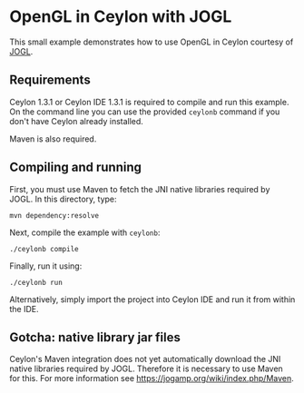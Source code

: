 # OpenGL in Ceylon with JOGL

This small example demonstrates how to use OpenGL in Ceylon
courtesy of [JOGL].

[JOGL]: http://jogamp.org/

## Requirements

Ceylon 1.3.1 or Ceylon IDE 1.3.1 is required to compile and
run this example. On the command line you can use the provided
`ceylonb` command if you don't have Ceylon already installed.

Maven is also required.

## Compiling and running

First, you must use Maven to fetch the JNI native libraries
required by JOGL. In this directory, type:

    mvn dependency:resolve

Next, compile the example with `ceylonb`:

    ./ceylonb compile

Finally, run it using:

    ./ceylonb run

Alternatively, simply import the project into Ceylon IDE and
run it from within the IDE.

## Gotcha: native library jar files

Ceylon's Maven integration does not yet automatically 
download the JNI native libraries required by JOGL. 
Therefore it is necessary to use Maven for this. For more
information see <https://jogamp.org/wiki/index.php/Maven>.
